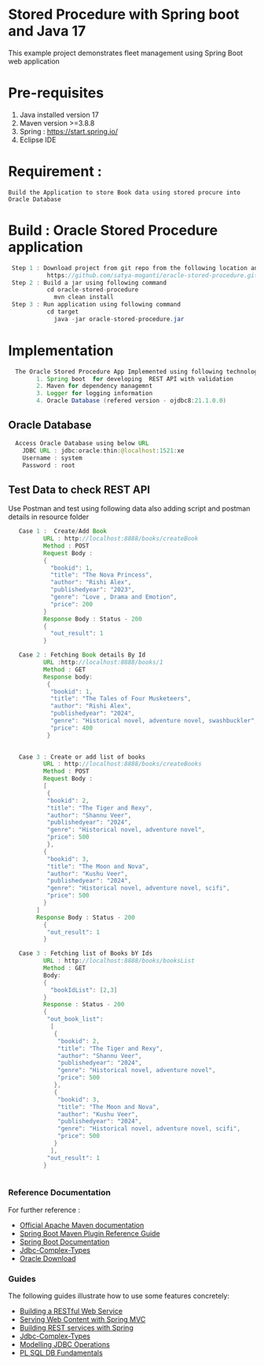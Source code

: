 # Stored Procedure with Spring boot and Java 17
This example project demonstrates  fleet management using Spring Boot web application

# Pre-requisites
1. Java installed version 17
2. Maven version >=3.8.8
3. Spring  : https://start.spring.io/  
4. Eclipse IDE  

# Requirement :
	Build the Application to store Book data using stored procure into Oracle Database

# Build : Oracle Stored Procedure application 
```java
 Step 1 : Download project from git repo from the following location and extract project
	       https://github.com/satya-moganti/oracle-stored-procedure.git
 Step 2 : Build a jar using following command
           cd oracle-stored-procedure
	         mvn clean install
 Step 3 : Run application using following command
           cd target
	         java -jar oracle-stored-procedure.jar	
```


# Implementation 
```java
  The Oracle Stored Procedure App Implemented using following technologies
    	1. Spring boot  for developing  REST API with validation  
     	2. Maven for dependency managemnt
    	3. Logger for logging information
    	4. Oracle Database (refered version - ojdbc8:21.1.0.0)
```
## Oracle Database  
```java
  Access Oracle Database using below URL
    JDBC URL : jdbc:oracle:thin:@localhost:1521:xe
    Username : system
    Password : root	
```

## Test Data to check REST API

   Use Postman and test using following data also adding script and 
   postman details in resource folder
   
```java
   Case 1 :  Create/Add Book  
	      URL : http://localhost:8888/books/createBook
	      Method : POST  
	      Request Body : 
	      {
			"bookid": 1,
			"title": "The Nova Princess",
			"author": "Rishi Alex",
			"publishedyear": "2023",
			"genre": "Love , Drama and Emotion",
			"price": 200
		  }
	      Response Body : Status - 200 
	      {
			"out_result": 1
		  }
```
```java
   Case 2 : Fetching Book details By Id
          URL :http://localhost:8888/books/1 
	      Method : GET  
	      Response body: 
	       {
			"bookid": 1,
			"title": "The Tales of Four Musketeers",
			"author": "Rishi Alex",
			"publishedyear": "2024",
			"genre": "Historical novel, adventure novel, swashbuckler",
			"price": 400
		   }
	   
```
```java
   Case 3 : Create or add list of books
	      URL : http://localhost:8888/books/createBooks
	      Method : POST  
	      Request Body : 
	      [
		   {
		   "bookid": 2,
		   "title": "The Tiger and Rexy",
		   "author": "Shannu Veer",
		   "publishedyear": "2024",
		   "genre": "Historical novel, adventure novel",
		   "price": 500
		   },
		  {
		   "bookid": 3,
		   "title": "The Moon and Nova",
		   "author": "Kushu Veer",
		   "publishedyear": "2024",
		   "genre": "Historical novel, adventure novel, scifi",
		   "price": 500
		  }
        ]
	    Response Body : Status - 200 
		  {
		   "out_result": 1
		  }
```
```java
   Case 3 : Fetching list of Books bY Ids
   	      URL : http://localhost:8888/books/booksList
	      Method : GET
		  Body: 
		  {
			"bookIdList": [2,3]
		  }
	      Response : Status - 200 
		  {
		   "out_book_list": 
			[
			 {
			  "bookid": 2,
			  "title": "The Tiger and Rexy",
			  "author": "Shannu Veer",
			  "publishedyear": "2024",
			  "genre": "Historical novel, adventure novel",
			  "price": 500
			 },
			 {
			  "bookid": 3,
			  "title": "The Moon and Nova",
			  "author": "Kushu Veer",
			  "publishedyear": "2024",
			  "genre": "Historical novel, adventure novel, scifi",
			  "price": 500
			 }
            ],
           "out_result": 1
          }
	      
```
### Reference Documentation
For further reference :

* [Official Apache Maven documentation](https://maven.apache.org/guides/index.html)
* [Spring Boot Maven Plugin Reference Guide](https://docs.spring.io/spring-boot/docs/2.6.10/maven-plugin/reference/html/)
* [Spring Boot Documentation](https://docs.spring.io/spring-boot/docs/2.6.10/reference/htmlsingle/#documentation/)
* [Jdbc-Complex-Types](https://docs.spring.io/spring-framework/reference/data-access/jdbc/parameter-handling.html#jdbc-complex-types)
* [Oracle Download](https://www.oracle.com/database/technologies/xe-downloads.html)


### Guides
The following guides illustrate how to use some features concretely:

* [Building a RESTful Web Service](https://spring.io/guides/gs/rest-service/)
* [Serving Web Content with Spring MVC](https://spring.io/guides/gs/serving-web-content/)
* [Building REST services with Spring](https://spring.io/guides/tutorials/rest/)
* [Jdbc-Complex-Types](https://docs.spring.io/spring-framework/reference/data-access/jdbc/parameter-handling.html#jdbc-complex-types)
* [Modelling JDBC Operations](https://docs.spring.io/spring-framework/reference/data-access/jdbc/object.html)
* [PL SQL DB Fundamentals](https://docs.oracle.com/en/database/oracle/oracle-database/21/lnpls/plsql-language-fundamentals.html)




